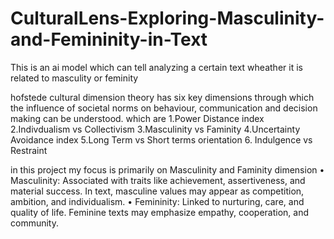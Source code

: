 # CulturalLens-Exploring-Masculinity-and-Femininity-in-Text
This is an ai model which can tell analyzing a certain text wheather it is related to masculity or feminity

hofstede cultural dimension theory has six key dimensions through which the influence of societal norms on behaviour, communication and decision making can be understood. which are
  1.Power Distance index
  2.Indivdualism vs Collectivism 
  3.Masculinity vs Faminity 
  4.Uncertainty Avoidance index
  5.Long Term vs Short terms orientation 
  6. Indulgence vs Restraint

in this project my focus is primarily on Masculinity and Faminity dimension 
    • Masculinity: Associated with traits like achievement, assertiveness, and material success. In text, masculine values may appear as competition, ambition, and individualism.
    • Femininity: Linked to nurturing, care, and quality of life. Feminine texts may emphasize empathy, cooperation, and community.
